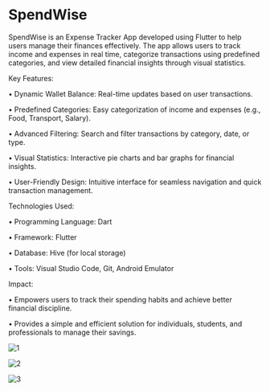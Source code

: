 # SpendWise

SpendWise is an Expense Tracker App developed using Flutter to help users manage their finances effectively. The app allows users to track income and expenses in real time, categorize transactions using predefined categories, and view detailed financial insights through visual statistics.

Key Features:

•	Dynamic Wallet Balance: Real-time updates based on user transactions.

•	Predefined Categories: Easy categorization of income and expenses (e.g., Food, Transport, Salary).

•	Advanced Filtering: Search and filter transactions by category, date, or type.

•	Visual Statistics: Interactive pie charts and bar graphs for financial insights.

•	User-Friendly Design: Intuitive interface for seamless navigation and quick transaction management.


Technologies Used:

•	Programming Language: Dart

•	Framework: Flutter

•	Database: Hive (for local storage)

•	Tools: Visual Studio Code, Git, Android Emulator



Impact:

•	Empowers users to track their spending habits and achieve better financial discipline.

•	Provides a simple and efficient solution for individuals, students, and professionals to manage their savings.



![1](https://github.com/user-attachments/assets/d2139ad6-9f51-4b15-a1fd-c27cabc8091e)

![2](https://github.com/user-attachments/assets/c58ae6b3-330e-43d7-b6c7-3f4a3a5e90b7)

![3](https://github.com/user-attachments/assets/7b21af7e-2bee-4a11-9b6e-fe09860934bd)
